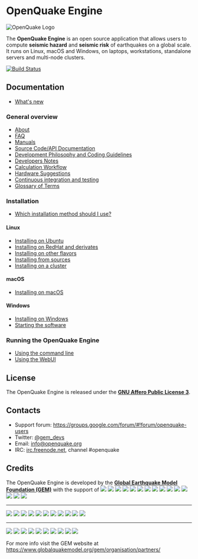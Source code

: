 # OpenQuake Engine

![OpenQuake Logo](https://www.globalquakemodel.org/media/storage/oq-logo.png)

The **OpenQuake Engine** is an open source application that allows users to compute **seismic hazard** and **seismic risk** of earthquakes on a global scale. It runs on Linux, macOS and Windows, on laptops, workstations, standalone servers and multi-node clusters.

[![Build Status](https://ci.openquake.org/job/master_oq-engine/badge/icon)](https://ci.openquake.org/job/master_oq-engine/)

## Documentation

* [What's new](https://github.com/gem/oq-engine/tree/new-doc/doc/whats-new.md)

### General overview

* [About](https://github.com/gem/oq-engine/tree/new-doc/doc/about.md)
* [FAQ](https://github.com/gem/oq-engine/tree/new-doc/doc/faq.md)
* [Manuals](http://www.globalquakemodel.org/openquake/support/documentation/engine/#manual-latest-stable)
* [Source Code/API Documentation](http://docs.openquake.org/oq-engine/)
* [Development Philosophy and Coding Guidelines](https://github.com/gem/oq-engine/tree/new-doc/doc/development-guidelines.md)
* [Developers Notes](https://github.com/gem/oq-engine/tree/new-doc/doc/development-notes.md)
* [Calculation Workflow](https://github.com/gem/oq-engine/tree/new-doc/doc/calculation-workflow.md)
* [Hardware Suggestions](https://github.com/gem/oq-engine/tree/new-doc/doc/hardware-suggestions.md)
* [Continuous integration and testing](https://github.com/gem/oq-engine/tree/new-doc/doc/testing.md)
* [Glossary of Terms](https://github.com/gem/oq-engine/tree/new-doc/doc/glossary.md)

### Installation

* [Which installation method should I use?](https://github.com/gem/oq-engine/tree/new-doc/doc/installing/overview.md)

#### Linux

* [Installing on Ubuntu](https://github.com/gem/oq-engine/tree/new-doc/doc/installing/ubuntu.md)
* [Installing on RedHat and derivates](https://github.com/gem/oq-engine/tree/new-doc/doc/installing/rhel.md)
* [Installing on other flavors](https://github.com/gem/oq-engine/tree/new-doc/doc/installing/linux-generic.md)
* [Installing from sources](https://github.com/gem/oq-engine/tree/new-doc/doc/installing/development.md)
* [Installing on a cluster](https://github.com/gem/oq-engine/tree/new-doc/doc/installing/cluster.md)

#### macOS

* [Installing on macOS](https://github.com/gem/oq-engine/tree/new-doc/doc/installing/macos.md)

#### Windows

* [Installing on Windows](https://github.com/gem/oq-engine/tree/new-doc/doc/installing/windows.md)
* [Starting the software](https://github.com/gem/oq-engine/tree/new-doc/doc/running/windows.md)

### Running the OpenQuake Engine

* [Using the command line](https://github.com/gem/oq-engine/tree/new-doc/doc/running/unix.md)
* [Using the WebUI](https://github.com/gem/oq-engine/tree/new-doc/doc/running/server.md)


## License

The OpenQuake Engine is released under the **[GNU Affero Public License 3](https://github.com/gem/oq-engine/blob/new-doc/LICENSE)**.

## Contacts

* Support forum: https://groups.google.com/forum/#!forum/openquake-users
* Twitter: [@gem_devs](https://twitter.com/gem_devs)
* Email: info@openquake.org
* IRC: [irc.freenode.net](https://webchat.freenode.net/), channel #openquake

## Credits

The OpenQuake Engine is developed by the **[Global Earthquake Model Foundation (GEM)](http://gem.foundation)** with the support of
![](https://www.globalquakemodel.org/media/sponsor/aus.png)
![](https://www.globalquakemodel.org/media/sponsor/cidigen.png)
![](https://www.globalquakemodel.org/media/sponsor/sg_170x104.jpg)
![](https://www.globalquakemodel.org/media/sponsor/gfz.png)
![](https://www.globalquakemodel.org/media/sponsor/pcn.jpg)
![](https://www.globalquakemodel.org/media/sponsor/nied.png)
![](https://www.globalquakemodel.org/media/sponsor/nset.png)
![](https://www.globalquakemodel.org/media/sponsor/morst.jpg)
![](https://www.globalquakemodel.org/media/sponsor/RCN.jpg)
![](https://www.globalquakemodel.org/media/sponsor/swiss_1.jpg)
![](https://www.globalquakemodel.org/media/sponsor/tem.jpg)
![](https://www.globalquakemodel.org/media/sponsor/TCIP-01.png)
![](https://www.globalquakemodel.org/media/sponsor/nerc.png)
![](https://www.globalquakemodel.org/media/sponsor/usaid_BsOsE8Z_QZnaG6c.jpg)
![](https://www.globalquakemodel.org/media/sponsor/FUNVISIS_GEM_logo.png)

***

![](https://www.globalquakemodel.org/media/sponsor/FMGlobal.jpg)
![](https://www.globalquakemodel.org/media/sponsor/hannoverRe.jpg)
![](https://www.globalquakemodel.org/media/sponsor/Nephila.jpg)
![](https://www.globalquakemodel.org/media/sponsor/munichre_HwOCwR4.jpg)
![](https://www.globalquakemodel.org/media/sponsor/zurich_3eh504q.jpg)
![](https://www.globalquakemodel.org/media/sponsor/Air_JlQh6Ke.jpg)
![](https://www.globalquakemodel.org/media/sponsor/sur_170x104.jpg)
![](https://www.globalquakemodel.org/media/sponsor/EUCENTRE_BRAw8x4.jpg)
![](https://www.globalquakemodel.org/media/sponsor/GiroJ.jpg)
![](https://www.globalquakemodel.org/media/sponsor/arup.jpg)
![](https://www.globalquakemodel.org/media/sponsor/OYO_1.jpg)

***

![](https://www.globalquakemodel.org/media/sponsor/OECD.jpg)
![](https://www.globalquakemodel.org/media/sponsor/worldbank_2.jpg)
![](https://www.globalquakemodel.org/media/sponsor/ISDR.jpg)
![](https://www.globalquakemodel.org/media/sponsor/Unesco.jpg)
![](https://www.globalquakemodel.org/media/sponsor/iaspei.jpg)
![](https://www.globalquakemodel.org/media/sponsor/iaee.jpg)
![](https://www.globalquakemodel.org/media/sponsor/istructe.jpg)
![](https://www.globalquakemodel.org/media/sponsor/cssc.jpg)
![](https://www.globalquakemodel.org/media/sponsor/IRDRICSU.png)
![](https://www.globalquakemodel.org/media/sponsor/EERI_GEM.png)

For more info visit the GEM website at https://www.globalquakemodel.org/gem/organisation/partners/
